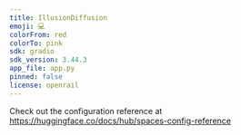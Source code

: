 ```yaml
---
title: IllusionDiffusion
emoji: 💻
colorFrom: red
colorTo: pink
sdk: gradio
sdk_version: 3.44.3
app_file: app.py
pinned: false
license: openrail
---
```


Check out the configuration reference at https://huggingface.co/docs/hub/spaces-config-reference
